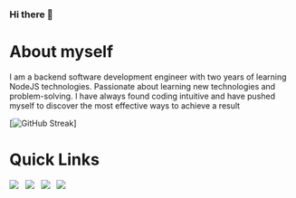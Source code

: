 ### Hi there 👋

# About myself
I am a backend software development engineer with two years of learning NodeJS technologies. Passionate about learning new technologies and problem-solving. I have always found coding intuitive and have pushed myself to discover the most effective ways to achieve a result

[![GitHub Streak](https://github-readme-streak-stats.herokuapp.com/?user=tantruong2303&theme=dark)]

# Quick Links

<a href="https://www.linkedin.com/in/truongbinhtan/"><img src="https://img.icons8.com/fluency/48/000000/linkedin-circled.png"/></a>&nbsp;&nbsp;
<a href="https://tantruong2303.github.io/cv/truongbinhtan.pdf"><img src="https://img.icons8.com/fluency/48/000000/internet.png"/></a>&nbsp;&nbsp;
<a href="mailto:tantruong2303@gmail.com"><img src="https://img.icons8.com/fluency/48/000000/circled-envelope.png"/></a>&nbsp;&nbsp;
<a href="https://www.facebook.com/tantruong23/"><img src="https://img.icons8.com/fluency/48/000000/facebook-new.png"/></a>&nbsp;&nbsp;
